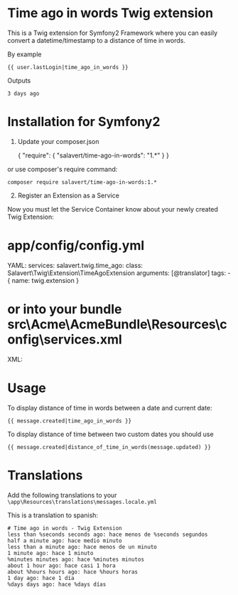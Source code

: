 # Time ago in words Twig extension

This is a Twig extension for Symfony2 Framework where you can easily convert a datetime/timestamp to a distance of time in words.

By example

	{{ user.lastLogin|time_ago_in_words }}
	
Outputs

	3 days ago

# Installation for Symfony2

1. Update your composer.json

	{
		"require": {
			"salavert/time-ago-in-words": "1.*"
		}
	}
	
or use composer's require command:

	composer require salavert/time-ago-in-words:1.*

2. Register an Extension as a Service

Now you must let the Service Container know about your newly created Twig Extension:

# app/config/config.yml
YAML:
	services:
		salavert.twig.time_ago:
			class: Salavert\Twig\Extension\TimeAgoExtension
			arguments: [@translator]
			tags:
			- { name: twig.extension }

# or into your bundle src\Acme\AcmeBundle\Resources\config\services.xml
XML:
	<service id="salavert.twig.time_ago" class="Salavert\Twig\Extension\TimeAgoExtension">
		<tag name="twig.extension" />
		<argument type="service" id="translator" />
        </service>

# Usage

To display distance of time in words between a date and current date:

	{{ message.created|time_ago_in_words }}
	

To display distance of time between two custom dates you should use 

	{{ message.created|distance_of_time_in_words(message.updated) }}

# Translations

Add the following translations to your `\app\Resources\translations\messages.locale.yml`

This is a translation to spanish:

	# Time ago in words - Twig Extension
	less than %seconds seconds ago: hace menos de %seconds segundos
	half a minute ago: hace medio minuto
	less than a minute ago: hace menos de un minuto
	1 minute ago: hace 1 minuto
	%minutes minutes ago: hace %minutes minutos
	about 1 hour ago: hace casi 1 hora
	about %hours hours ago: hace %hours horas
	1 day ago: hace 1 día
	%days days ago: hace %days días

